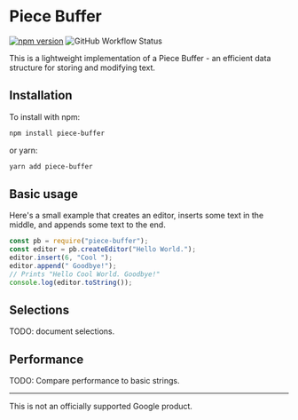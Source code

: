 # Piece Buffer

[![npm version](https://badge.fury.io/js/piece-buffer.svg)](https://badge.fury.io/js/piece-buffer) ![GitHub Workflow Status](https://img.shields.io/github/workflow/status/brianduff/piece-buffer/piece-buffer)

This is a lightweight implementation of a Piece Buffer - an efficient data structure for storing and modifying text.

## Installation

To install with npm:

```bash
npm install piece-buffer
```

or yarn:

```bash
yarn add piece-buffer
```

## Basic usage

Here's a small example that creates an editor, inserts some text in the middle, and appends some text to the end.

```js
const pb = require("piece-buffer");
const editor = pb.createEditor("Hello World.");
editor.insert(6, "Cool ");
editor.append(" Goodbye!");
// Prints "Hello Cool World. Goodbye!"
console.log(editor.toString());
```

## Selections

TODO: document selections.

## Performance

TODO: Compare performance to basic strings.

---
This is not an officially supported Google product.

